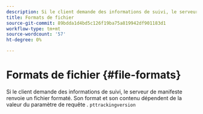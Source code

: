 ```yaml
---
description: Si le client demande des informations de suivi, le serveur de manifeste renvoie un fichier formaté. Son format et son contenu dépendent de la valeur du paramètre de requête pttrackingversion.
title: Formats de fichier
source-git-commit: 89bdda1d4bd5c126f19ba75a819942df901183d1
workflow-type: tm+mt
source-wordcount: '57'
ht-degree: 0%

---
```



# Formats de fichier {#file-formats}

Si le client demande des informations de suivi, le serveur de manifeste renvoie un fichier formaté. Son format et son contenu dépendent de la valeur du paramètre de requête . `pttrackingversion`